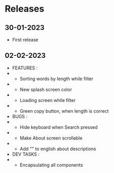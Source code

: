 # Releases

## 30-01-2023

- First release

## 02-02-2023

- FEATURES :
- - Sorting words by length while filter
- - New splash screen color
- - Loading screen while filter
- - Green copy button, when length is correct
- BUGS :
- - Hide keyboard when Search pressed
- - Make About screen scrollable
- - Add "" to english about descriptions
- DEV TASKS :
- - Encapsulating all components